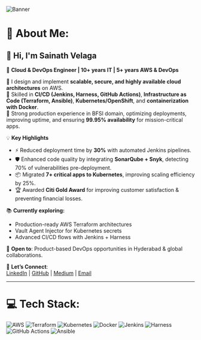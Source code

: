 ![Banner](./banner.png)

# 💫 About Me:
## 👋 Hi, I'm Sainath Velaga  
🚀 **Cloud & DevOps Engineer | 10+ years IT | 5+ years AWS & DevOps**  

🔹 I design and implement **scalable, secure, and highly available cloud architectures** on AWS.  
🔹 Skilled in **CI/CD (Jenkins, Harness, GitHub Actions)**, **Infrastructure as Code (Terraform, Ansible)**, **Kubernetes/OpenShift**, and **containerization with Docker**.  
🔹 Strong production experience in BFSI domain, optimizing deployments, improving uptime, and ensuring **99.95% availability** for mission-critical apps.  

💡 **Key Highlights**  
- ⚡ Reduced deployment time by **30%** with automated Jenkins pipelines.  
- 🛡️ Enhanced code quality by integrating **SonarQube + Snyk**, detecting 70% of vulnerabilities pre-deployment.  
- 📦 Migrated **7+ critical apps to Kubernetes**, improving scaling efficiency by 25%.  
- 🏆 Awarded **Citi Gold Award** for improving customer satisfaction & preventing financial losses.  

📚 **Currently exploring:**  
- Production-ready AWS Terraform architectures  
- Vault Agent Injector for Kubernetes secrets  
- Advanced CI/CD flows with Jenkins + Harness  

🌟 **Open to**: Product-based DevOps opportunities in Hyderabad & global collaborations.  

🔗 **Let’s Connect**:  
[LinkedIn](https://www.linkedin.com/in/sainath-velaga/) | [GitHub](https://github.com/sainathvelaga) | [Medium](https://medium.com/@sainath.velaga) | [Email](mailto:sainath.velaga@gmail.com)  

---

# 💻 Tech Stack:
![AWS](https://img.shields.io/badge/AWS-%23FF9900.svg?style=for-the-badge&logo=amazon-aws&logoColor=white) ![Terraform](https://img.shields.io/badge/terraform-%235835CC.svg?style=for-the-badge&logo=terraform&logoColor=white) ![Kubernetes](https://img.shields.io/badge/kubernetes-%23326ce5.svg?style=for-the-badge&logo=kubernetes&logoColor=white) ![Docker](https://img.shields.io/badge/docker-%230db7ed.svg?style=for-the-badge&logo=docker&logoColor=white) ![Jenkins](https://img.shields.io/badge/jenkins-%232C5263.svg?style=for-the-badge&logo=jenkins&logoColor=white) ![Harness](https://img.shields.io/badge/Harness-1997B5?style=for-the-badge&logo=cloudbees&logoColor=white) ![GitHub Actions](https://img.shields.io/badge/github%20actions-%232671E5.svg?style=for-the-badge&logo=githubactions&logoColor=white) ![Ansible](https://img.shields.io/badge/ansible-%231A1918.svg?style=for-the-badge&logo=ansible&logoCol)
